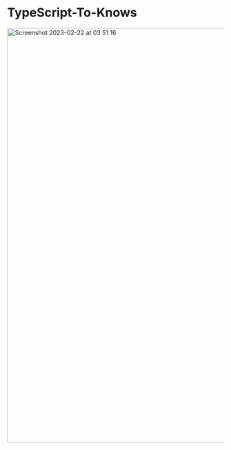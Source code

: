 # TypeScript-To-Knows

<img width="964" alt="Screenshot 2023-02-22 at 03 51 16" src="https://user-images.githubusercontent.com/93534325/223613987-04e72d6f-fc9a-478c-9bd9-4d20b3b2e272.png">
